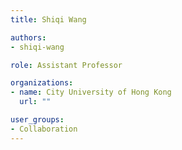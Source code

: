 ```yaml
---
title: Shiqi Wang

authors:
- shiqi-wang

role: Assistant Professor

organizations:
- name: City University of Hong Kong
  url: ""

user_groups:
- Collaboration
---
```

